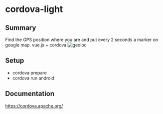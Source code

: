 ﻿# cordova-light
## Summary
Find the GPS position where you are and put every 2 seconds a marker on google map.
vue.js + cordova
![geoloc](http://patricerolland.free.fr/pic/ionic_geoloc.jpg)

## Setup
- cordova prepare
- cordova run android

## Documentation
https://cordova.apache.org/
